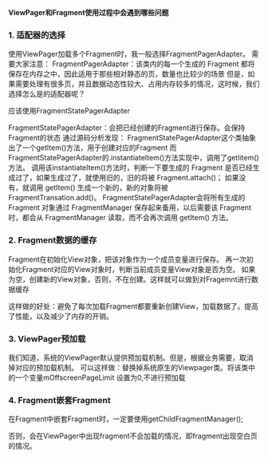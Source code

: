 **ViewPager和Fragment使用过程中会遇到哪些问题**

### 1. 适配器的选择

使用ViewPager加载多个Fragment时，我一般选择FragmentPagerAdapter。
需要大家注意：
FragmentPagerAdapter：该类内的每一个生成的 Fragment 都将保存在内存之中，因此适用于那些相对静态的页，数量也比较少的场景
但是，如果需要处理有很多页，并且数据动态性较大、占用内存较多的情况，这时候，我们选择怎么是的适配器呢？

应该使用FragmentStatePagerAdapter

FragmentStatePagerAdapter：会把已经创建的Fragment进行保存。会保持Fragment的状态
通过源码分析发现：
FragmentStatePagerAdapter这个类抽象出了一个getItem()方法，用于创建对应的Fragment
而FragmentStatePagerAdapter的.instantiateItem()方法实现中，调用了getIitem()方法。
调用该instantiateItem()方法时，判断一下要生成的 Fragment 是否已经生成过了，如果生成过了，就使用旧的，旧的将被 Fragment.attach()；
如果没有，就调用 getItem() 生成一个新的，新的对象将被 FragmentTransation.add()。
FragmentStatePagerAdapter会将所有生成的 Fragment 对象通过 FragmentManager 保存起来备用，以后需要该 Fragment 时，都会从 FragmentManager 读取，而不会再次调用 getItem() 方法。

### 2. Fragment数据的缓存

Fragment在初始化View对象，把该对象作为一个成员变量进行保存。
再一次初始化Fragment对应的View对象时，判断当前成员变量View对象是否为空。
如果为空，创建新的View对象，否则，不在创建。这样就可以做到对Fragemnt进行数据缓存

这样做的好处：避免了每次加载Fragment都要重新创建View，加载数据了。提高了性能，以及减少了内存的开销。

### 3. ViewPager预加载

我们知道，系统的ViewPager默认提供预加载机制。但是，根据业务需要，取消掉对应的预加载机制。
可以这样做：替换掉系统原生的Viewpager类。将该类中的一个变量mOffscreenPageLimit 设置为0,不进行预加载

### 4. Fragment嵌套Fragment

在Fragment中嵌套Fragment时，一定要使用getChildFragmentManager();

否则，会在ViewPager中出现fragment不会加载的情况，即fragment出现空白页的情况。
